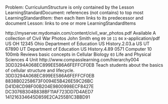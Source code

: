 Problem: CurriculumStructure is only contained by the Lesson
LearningStandardDocument: references (not contains) to top most LearningStandardItem: then each Item links to its predecessor and document
Lesson: links to one or more LearningStandardItems 

<ContentCatalog RefId="359D75101AD0A9D7A8C3DAD0A85103A2" xml:lang="en">
  <ContentObject>
    <Location ReferenceType="URI">http://myserver.mydomain.com/content/civil_war_photos.pdf</Location>
  </ContentObject>
  <Status>Available</Status>
  <Title>The Civil War in Photos</Title>
  <Description>A collection of Civil War Photos</Description>
  <Author>John Smith</Author>
  <LanguageCode>eng</LanguageCode>
  <GradeLevels>
    <GradeLevel>
      <Code>09</Code>
    </GradeLevel>
    <GradeLevel>
      <Code>10</Code>
    </GradeLevel>
    <GradeLevel>
      <Code>11</Code>
    </GradeLevel>
  </GradeLevels>
  <SubjectAreas>
    <SubjectArea>
      <Code>04</Code>
    </SubjectArea>
  </SubjectAreas>
  <MediaTypes>
    <MediaType>x-application/pdf</MediaType>
  </MediaTypes>
  <LearningStandards>
    <Document>
      <Title>Essential Academic Learning Requirements</Title>
      <StandardsSettingBody>
        <Country>US</Country>
        <StateProvince>OH</StateProvince>
        <NCESId>12345</NCESId>
        <SettingBodyName>Ohio Department of Education</SettingBodyName>
      </StandardsSettingBody>
      <StatementCodes>
        <StatementCode>US History.2.03.a</StatementCode>
      </StatementCodes>
    </Document>
    <Document>
      <Title>State Learning Requirements</Title>
      <StandardsSettingBody>
        <Country>US</Country>
        <StateProvince>UT</StateProvince>
        <NCESId>67890</NCESId>
        <SettingBodyName>UT Department of Education</SettingBodyName>
      </StandardsSettingBody>
      <StatementCodes>
        <StatementCode>US History.4.89</StatementCode>
      </StatementCodes>
    </Document>
  </LearningStandards>
  <InstructionalLevel>0571</InstructionalLevel>
  <TechnicalRequirements>
    <TechnicalRequirement>Computer</TechnicalRequirement>
  </TechnicalRequirements>
  <Duration Units="minute">10</Duration>
  <Size>100mb</Size>
</ContentCatalog>



<CurriculumStructure RefId="B364631190F169CD8E3DF2BA2537EC8B" xml:lang="en">
  <Titles>
    <Title>Cellular Concepts</Title>
  </Titles>
  <Description>Reviews basic concepts in Cellular Biology</Description>
  <SubjectArea>
    <Code>03</Code>
    <OtherCodeList>
      <OtherCode Codeset="Text">Life and Physical Sciences</OtherCode>
    </OtherCodeList>
  </SubjectArea>
  <CurriculumHierarchyLevel>
    <Number>4</Number>
    <Name>Unit</Name>
    <Description>http://www.compasslearning.com/hierarchy004</Description>
  </CurriculumHierarchyLevel>
  <PredecessorObjects>
    <CurriculumStructureRefId>3DD3294A068EC899EE586A6FEFFCF0EB</CurriculumStructureRefId>
  </PredecessorObjects>
  <LearningObjectives>
    <LearningObjective>Teach students about the basics of cellular structure and lifecycle.</LearningObjective>
  </LearningObjectives>
  <ComponentObjects>
    <ComponentObject SIF_RefObject="Lesson">3DD3294A068EC899EE586A6FEFFCF0EB</ComponentObject>
    <ComponentObject SIF_RefObject="Lesson">8838B02258673F0094E5B426E59C26BC</ComponentObject>
    <ComponentObject SIF_RefObject="Lesson">D41D8CD98F00B204E9800998ECF8427E</ComponentObject>
    <ComponentObject SIF_RefObject="Lesson">DC3076B304B838BF11AF723DD7D4AED7</ComponentObject>
  </ComponentObjects>
  <LearningStandards>
    <LearningStandardItemRefId>141216334645D859E2CA255B1C3BBD91</LearningStandardItemRefId>
  </LearningStandards>
</CurriculumStructure>

